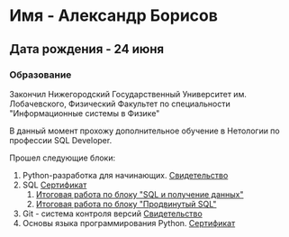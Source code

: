 # Имя - Александр Борисов
## Дата рождения - 24 июня

### Образование

Закончил Нижегородский Государственный Университет им. Лобачевского, Физический Факультет по специальности "Информационные системы в Физике"

В данный момент прохожу дополнительное обучение в Нетологии по профессии SQL Developer.

Прошел следующие блоки:
1.  Python-разработка для начинающих. [Свидетельство](https://github.com/sanych79/mysertificate/blob/main/certificate_python.pdf)
2. SQL [Сертификат](https://github.com/sanych79/mysertificate/blob/main/certificate_sql.pdf)
   1. [Итоговая работа по блоку "SQL и получение данных"](https://github.com/sanych79/aboutme/tree/main/SQL/final_work_sql)
   2. [Итоговая работа по блоку "Продвинутый SQL"](https://github.com/sanych79/aboutme/tree/main/SQL/final_wirk_sql_pro)
3. Git - система контроля версий [Свидетельство](https://github.com/sanych79/mysertificate/blob/main/certificate_git.pdf)
4.  Основы языка программирования Python. [Сертификат](https://github.com/sanych79/mysertificate/blob/main/python_.pdf)
